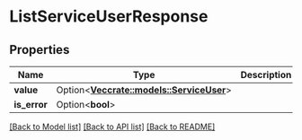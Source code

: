 # ListServiceUserResponse

## Properties

Name | Type | Description | Notes
------------ | ------------- | ------------- | -------------
**value** | Option<[**Vec<crate::models::ServiceUser>**](ServiceUser.md)> |  | [optional]
**is_error** | Option<**bool**> |  | [optional]

[[Back to Model list]](../README.md#documentation-for-models) [[Back to API list]](../README.md#documentation-for-api-endpoints) [[Back to README]](../README.md)


